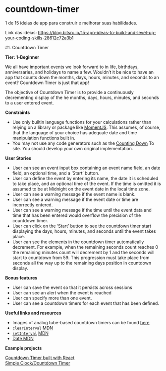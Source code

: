 # countdown-timer
1 de 15 ideias de app para construir e melhorar suas habilidades.

Link das ideias: https://blog.bitsrc.io/15-app-ideas-to-build-and-level-up-your-coding-skills-28612c72a3b1

#1. Countdown Timer

**Tier: 1-Beginner**

We all have important events we look forward to in life, birthdays, anniversaries, and holidays to name a few. Wouldn’t it be nice to have an app that counts down the months, days, hours, minutes, and seconds to an event? Countdown Timer is just that app!

The objective of Countdown Timer is to provide a continuously decrementing display of the he months, days, hours, minutes, and seconds to a user entered event.

**Constraints**

- Use only builtin language functions for your calculations rather than relying on a library or package like [MomentJS](https://momentjs.com/). This assumes, of course, that the language of your choice has adequate date and time manipulation functions built in.
- You may not use any code generators such as the [Counting Down](https://countingdownto.com/) To site. You should develop your own original implementation.

**User Stories**

- User can see an event input box containing an event name field, an date field, an optional time, and a ‘Start’ button.
- User can define the event by entering its name, the date it is scheduled to take place, and an optional time of the event. If the time is omitted it is assumed to be at Midnight on the event date in the local time zone.
- User can see a warning message if the event name is blank.
- User can see a warning message if the event date or time are incorrectly entered.
- User can see a warning message if the time until the event data and time that has been entered would overflow the precision of the countdown timer.
- User can click on the ‘Start’ button to see the countdown timer start displaying the days, hours, minutes, and seconds until the event takes place.
- User can see the elements in the countdown timer automatically decrement. For example, when the remaining seconds count reaches 0 the remaining minutes count will decrement by 1 and the seconds will start to countdown from 59. This progression must take place from seconds all the way up to the remaining days position in countdown display.

**Bonus features**

- User can save the event so that it persists across sessions
- User can see an alert when the event is reached
- User can specify more than one event.
- User can see a countdown timers for each event that has been defined.

**Useful links and resources**

- Images of analog tube-based countdown timers can be found [here](https://nixieshop.com/)
- [```clearInterval```](https://developer.mozilla.org/en-US/docs/Web/API/WindowOrWorkerGlobalScope/clearInterval) [MDN](https://developer.mozilla.org/en-US/docs/Web/API/WindowOrWorkerGlobalScope/clearInterval)
- [```setInterval```](https://developer.mozilla.org/en-US/docs/Web/API/WindowOrWorkerGlobalScope/setInterval) [MDN](https://developer.mozilla.org/en-US/docs/Web/API/WindowOrWorkerGlobalScope/setInterval)
- [Date MDN](https://developer.mozilla.org/en-US/docs/Web/JavaScript/Reference/Global_Objects/Date)

**Example projects**

[Countdown Timer built with React](https://www.florin-pop.com/blog/2019/05/countdown-built-with-react/)<br />
[Simple Clock/Countdown Timer](https://codepen.io/karlo-stekovic/pen/OajKVK)<br />

